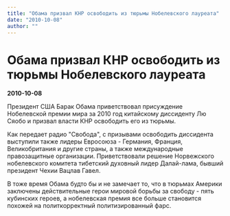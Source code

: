 ```yaml
---
title: "Обама призвал КНР освободить из тюрьмы Нобелевского лауреата"
date: "2010-10-08"
author: ""
---
```


# Обама призвал КНР освободить из тюрьмы Нобелевского лауреата

**2010-10-08** 

Президент США Барак Обама приветствовал присуждение Нобелевской премии мира за 2010 год китайскому диссиденту Лю Сяобо и призвал власти КНР освободить его из тюрьмы.

Как передает радио "Свобода", с призывами освободить диссидента выступили также лидеры Евросоюза - Германия, Франция, Великобритания и другие страны, а также международные правозащитные организации. Приветствовали решение Норвежского нобелевского комитета тибетский духовный лидер Далай-лама, бывший президент Чехии Вацлав Гавел.

В тоже время Обама будто бы и не замечает то, что в тюрьмах Америки заключены действительные герои мировой борьбы за свободу - пять кубинских героев, а нобелевская премия все больше становится похожей на политкорректный политизированный фарс.